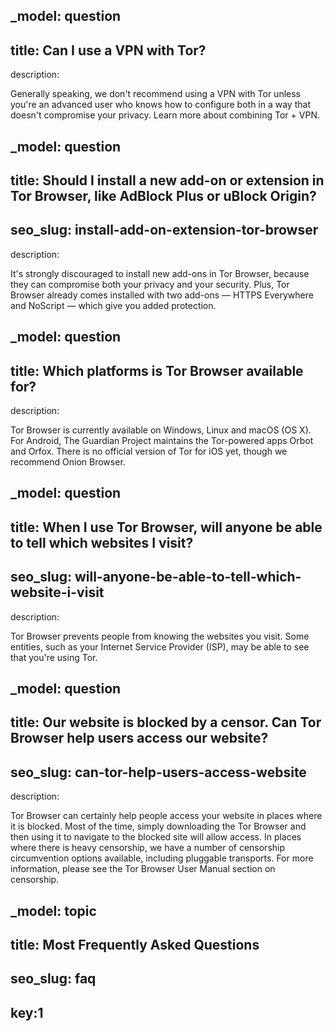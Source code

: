 _model: question 
---
title: Can I use a VPN with Tor?
---
description: 
<p class="mb-3">Generally speaking, we don't recommend using a VPN with Tor unless you're an advanced user who knows how to configure both in a way that doesn't compromise your privacy. Learn more about combining Tor + VPN.</p>

_model: question 
---
title: Should I install a new add-on or extension in Tor Browser, like AdBlock Plus or uBlock Origin?
---
seo_slug: install-add-on-extension-tor-browser
---
description: 
<p class="mb-3">It's strongly discouraged to install new add-ons in Tor Browser, because they can compromise both your privacy and your security. Plus, Tor Browser already comes installed with two add-ons — HTTPS Everywhere and NoScript — which give you added protection.</p>

_model: question 
---
title: Which platforms is Tor Browser available for?
---
description: 
<p class="mb-3">Tor Browser is currently available on Windows, Linux and macOS (OS X). For Android, The Guardian Project maintains the Tor-powered apps Orbot and Orfox. There is no official version of Tor for iOS yet, though we recommend Onion Browser.</p>

_model: question 
---
title: When I use Tor Browser, will anyone be able to tell which websites I visit?
---
seo_slug: will-anyone-be-able-to-tell-which-website-i-visit
---
description: 
<p class="mb-3">Tor Browser prevents people from knowing the websites you visit. Some entities, such as your Internet Service Provider (ISP), may be able to see that you're using Tor.</p>

_model: question 
---
title: Our website is blocked by a censor. Can Tor Browser help users access our website?
---
seo_slug: can-tor-help-users-access-website
---
description: 
<p class="mb-3">Tor Browser can certainly help people access your website in places where it is blocked. Most of the time, simply downloading the ​Tor Browser and then using it to navigate to the blocked site will allow access. In places where there is heavy censorship, we have a number of censorship circumvention options available, including ​pluggable transports. For more information, please see the ​Tor Browser User Manual section on censorship.</p>

_model: topic
---
title: Most Frequently Asked Questions
---
seo_slug: faq
---
key:1
---

